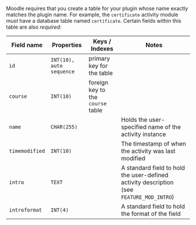 <!-- markdownlint-disable first-line-heading -->
Moodle requires that you create a table for your plugin whose name exactly matches the plugin name. For example, the `certificate` activity module _must_ have a database table named `certificate`. Certain fields within this table are
also _required_:

| Field name     | Properties               | Keys / Indexes                    | Notes                                                                                    |
| ---            | ---                      | ---                               | ---                                                                                      |
| `id`           | `INT(10), auto sequence` | primary key for the table         |                                                                                          |
| `course`       | `INT(10)`                | foreign key to the `course` table |                                                                                          |
| `name`         | `CHAR(255)`              |                                   | Holds the user-specified name of the activity instance                                   |
| `timemodified` | `INT(10)`                |                                   | The timestamp of when the activity was last modified                                     |
| `intro`        | `TEXT`                   |                                   | A standard field to hold the user-defined activity description (see `FEATURE_MOD_INTRO`) |
| `introformat`  | `INT(4)`                 |                                   | A standard field to hold the format of the field                                         |
